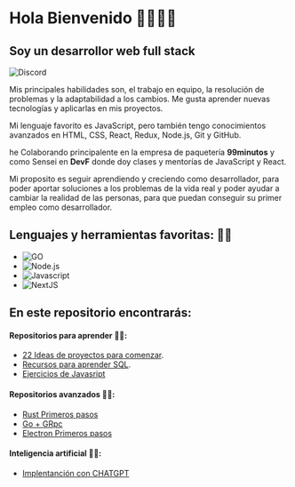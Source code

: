 # Hola Bienvenido 👋🏼🖖🏼

## Soy un desarrollor web full stack
![Discord](https://img.shields.io/discord/718518515279069316?style=social&label=Discord&logo=discord)

Mis principales habilidades son, el trabajo en equipo, la resolución de problemas y la adaptabilidad a los cambios. Me gusta aprender nuevas tecnologías y aplicarlas en mis proyectos.

Mi lenguaje favorito es JavaScript, pero también tengo conocimientos avanzados en HTML, CSS, React, Redux, Node.js, Git y GitHub.

he Colaborando principalente en la empresa de paquetería <strong>99minutos</strong> y como Sensei en <strong>DevF</strong> donde doy clases y mentorías de JavaScript y React.

Mi proposito es seguir aprendiendo y creciendo como desarrollador, para poder aportar soluciones a los problemas de la vida real y poder ayudar a cambiar la realidad de las personas, para que puedan conseguir su primer empleo como desarrollador.


## Lenguajes y herramientas favoritas: 🔩🔩 
- ![GO](https://img.shields.io/badge/GO-00ADD8?style=for-the-badge&logo=go&logoColor=white&labelColor=101010)
- ![Node.js](https://img.shields.io/badge/Node.js-339933?style=for-the-badge&logo=node.js&logoColor=white&labelColor=101010)
- ![Javascript](https://img.shields.io/badge/JavaScript-F7DF1E?style=for-the-badge&logo=javascript&logoColor=white&labelColor=101010)
- ![NextJS](https://img.shields.io/badge/NextJS-000000?style=for-the-badge&logo=next.js&logoColor=white&labelColor=101010)

## En este repositorio encontrarás:

#### Repositorios para aprender 🦉🦉:

- [22  Ideas de proyectos para comenzar](https://github.com/cchavezmx/3-WEB-PROTALENTO).
- [Recursos para aprender SQL](https://github.com/cchavezmx/Aprendiendo-SQL).
- [Ejercicios de Javasript](https://github.com/cchavezmx/JAVASCRIPT---EJERCICIOS)


#### Repositorios avanzados 🦾🦾:
- [Rust Primeros pasos](https://github.com/cchavezmx/Rust---101)
- [Go + GRpc](https://github.com/cchavezmx?tab=repositories&q=go&type=&language=&sort=)
- [Electron Primeros pasos](https://github.com/cchavezmx?tab=repositories&q=electron&type=&language=&sort=)

#### Inteligencia artificial 🧠🧠:
- [Implentanción con CHATGPT](https://github.com/cchavezmx/code-mirror)